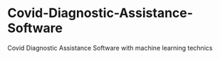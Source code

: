 # Covid-Diagnostic-Assistance-Software
Covid Diagnostic Assistance Software with machine learning technics
